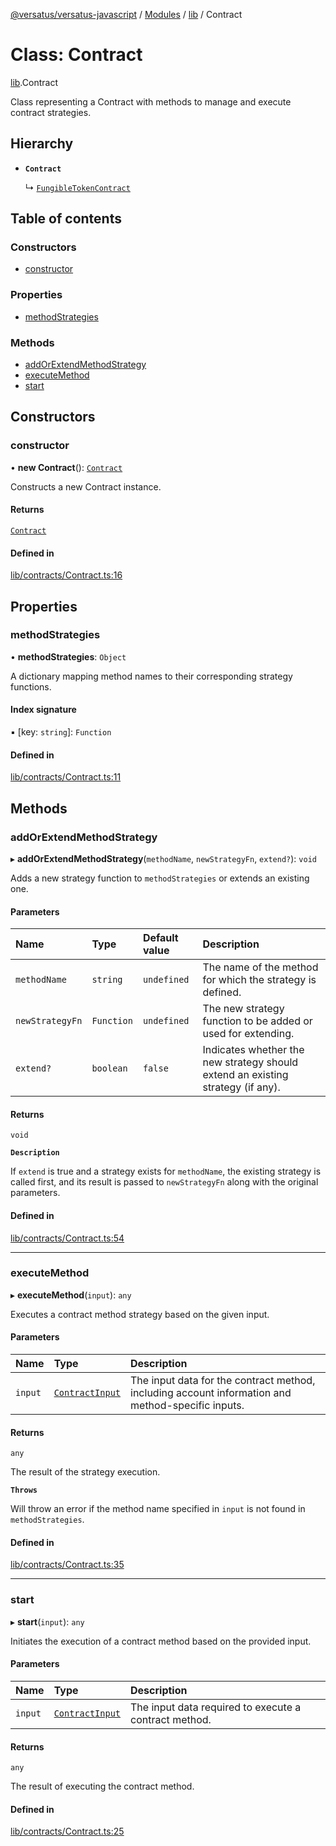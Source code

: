 [@versatus/versatus-javascript](../README.md) / [Modules](../modules.md) / [lib](../modules/lib.md) / Contract

# Class: Contract

[lib](../modules/lib.md).Contract

Class representing a Contract with methods to manage and execute contract strategies.

## Hierarchy

- **`Contract`**

  ↳ [`FungibleTokenContract`](lib.FungibleTokenContract.md)

## Table of contents

### Constructors

- [constructor](lib.Contract.md#constructor)

### Properties

- [methodStrategies](lib.Contract.md#methodstrategies)

### Methods

- [addOrExtendMethodStrategy](lib.Contract.md#addorextendmethodstrategy)
- [executeMethod](lib.Contract.md#executemethod)
- [start](lib.Contract.md#start)

## Constructors

### constructor

• **new Contract**(): [`Contract`](lib.Contract.md)

Constructs a new Contract instance.

#### Returns

[`Contract`](lib.Contract.md)

#### Defined in

[lib/contracts/Contract.ts:16](https://github.com/versatus/versatus-javascript/blob/84f84d5/lib/contracts/Contract.ts#L16)

## Properties

### methodStrategies

• **methodStrategies**: `Object`

A dictionary mapping method names to their corresponding strategy functions.

#### Index signature

▪ [key: `string`]: `Function`

#### Defined in

[lib/contracts/Contract.ts:11](https://github.com/versatus/versatus-javascript/blob/84f84d5/lib/contracts/Contract.ts#L11)

## Methods

### addOrExtendMethodStrategy

▸ **addOrExtendMethodStrategy**(`methodName`, `newStrategyFn`, `extend?`): `void`

Adds a new strategy function to `methodStrategies` or extends an existing one.

#### Parameters

| Name | Type | Default value | Description |
| :------ | :------ | :------ | :------ |
| `methodName` | `string` | `undefined` | The name of the method for which the strategy is defined. |
| `newStrategyFn` | `Function` | `undefined` | The new strategy function to be added or used for extending. |
| `extend?` | `boolean` | `false` | Indicates whether the new strategy should extend an existing strategy (if any). |

#### Returns

`void`

**`Description`**

If `extend` is true and a strategy exists for `methodName`, the existing strategy is called first,
             and its result is passed to `newStrategyFn` along with the original parameters.

#### Defined in

[lib/contracts/Contract.ts:54](https://github.com/versatus/versatus-javascript/blob/84f84d5/lib/contracts/Contract.ts#L54)

___

### executeMethod

▸ **executeMethod**(`input`): `any`

Executes a contract method strategy based on the given input.

#### Parameters

| Name | Type | Description |
| :------ | :------ | :------ |
| `input` | [`ContractInput`](../interfaces/types.ContractInput.md) | The input data for the contract method, including account information and method-specific inputs. |

#### Returns

`any`

The result of the strategy execution.

**`Throws`**

Will throw an error if the method name specified in `input` is not found in `methodStrategies`.

#### Defined in

[lib/contracts/Contract.ts:35](https://github.com/versatus/versatus-javascript/blob/84f84d5/lib/contracts/Contract.ts#L35)

___

### start

▸ **start**(`input`): `any`

Initiates the execution of a contract method based on the provided input.

#### Parameters

| Name | Type | Description |
| :------ | :------ | :------ |
| `input` | [`ContractInput`](../interfaces/types.ContractInput.md) | The input data required to execute a contract method. |

#### Returns

`any`

The result of executing the contract method.

#### Defined in

[lib/contracts/Contract.ts:25](https://github.com/versatus/versatus-javascript/blob/84f84d5/lib/contracts/Contract.ts#L25)
